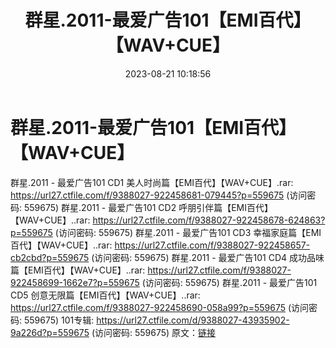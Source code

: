 ﻿---
title: 群星.2011-最爱广告101【EMI百代】【WAV+CUE】
date: 2023-08-21 10:18:56
categories: WAV车载音乐、镜像
tags: 华语中文
---
# 群星.2011-最爱广告101【EMI百代】【WAV+CUE】

群星.2011 - 最爱广告101 CD1 美人时尚篇【EMI百代】【WAV+CUE】.rar: https://url27.ctfile.com/f/9388027-922458681-079445?p=559675
(访问密码: 559675)
群星.2011 - 最爱广告101 CD2 呼朋引伴篇【EMI百代】【WAV+CUE】..rar: https://url27.ctfile.com/f/9388027-922458678-624863?p=559675
(访问密码: 559675)
群星.2011 - 最爱广告101 CD3 幸福家庭篇【EMI百代】【WAV+CUE】..rar: https://url27.ctfile.com/f/9388027-922458657-cb2cbd?p=559675
(访问密码: 559675)
群星.2011 - 最爱广告101 CD4 成功品味篇【EMI百代】【WAV+CUE】..rar: https://url27.ctfile.com/f/9388027-922458699-1662e7?p=559675
(访问密码: 559675)
群星.2011 - 最爱广告101 CD5 创意无限篇【EMI百代】【WAV+CUE】..rar: https://url27.ctfile.com/f/9388027-922458690-058a99?p=559675
(访问密码: 559675)
101专辑: https://url27.ctfile.com/d/9388027-43935902-9a226d?p=559675
(访问密码: 559675)
原文：[链接](https://blog.sina.com.cn/s/blog_1647c7e760103137o.html)